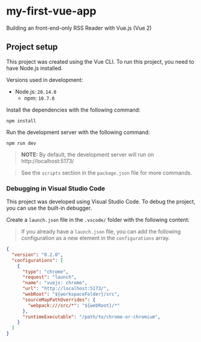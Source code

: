 # my-first-vue-app

Building an front-end-only RSS Reader with Vue.js (Vue 2)


## Project setup

This project was created using the Vue CLI. To run this project, you need to have Node.js installed. 

Versions used in development:
- Node.js: `20.14.0`
  - npm: `10.7.0`

Install the dependencies with the following command:
```
npm install
```

Run the development server with the following command:
```
npm run dev
```

> **NOTE:** By default, the development server will run on http://localhost:5173/

> See the `scripts` section in the `package.json` file for more commands.

### Debugging in Visual Studio Code

This project was developed using Visual Studio Code. To debug the project, you can use the built-in debugger.

Create a `launch.json` file in the `.vscode/` folder with the following content:

> If you already have a `launch.json` file, you can add the following configuration as a new element in the `configurations` array.

```json
{
  "version": "0.2.0",
  "configurations": [
    {
      "type": "chrome",
      "request": "launch",
      "name": "vuejs: chrome",
      "url": "http://localhost:5173/",
      "webRoot": "${workspaceFolder}/src",
      "sourceMapPathOverrides": {
        "webpack:///src/*": "${webRoot}/*"
      },
      "runtimeExecutable": "/path/to/chrome-or-chromium",
    }
  ]
}
```

